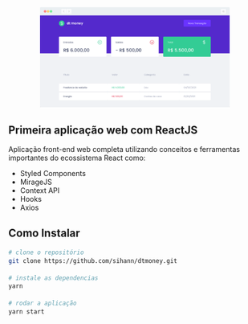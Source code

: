 <p align="center"> <img src="screenshot-rocks.png" width="75%" hight="auto" alt="dev.finances"></p>

## Primeira aplicação web com ReactJS

Aplicação front-end web completa utilizando conceitos e ferramentas importantes do ecossistema React como:

- Styled Components
- MirageJS
- Context API
- Hooks
- Axios

## Como Instalar
```bash
# clone o repositório
git clone https://github.com/sihann/dtmoney.git

# instale as dependencias
yarn

# rodar a aplicação
yarn start

``` 